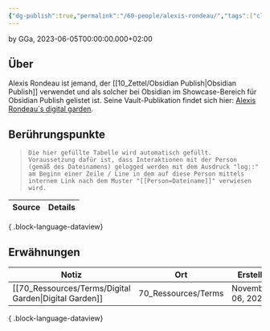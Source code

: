```yaml
---
{"dg-publish":true,"permalink":"/60-people/alexis-rondeau/","tags":["class/people"],"noteIcon":""}
---
```


by GGa, 2023-06-05T00:00:00.000+02:00 

## Über
Alexis Rondeau ist jemand, der [[10_Zettel/Obsidian Publish\|Obsidian Publish]] verwendet und als solcher bei Obsidian im Showcase-Bereich für Obsidian Publish gelistet ist.
Seine Vault-Publikation findet sich hier: [Alexis Rondeau´s digital garden](https://publish.obsidian.md/alexisrondeau/Welcome+to+my+digital+garden).


## Berührungspunkte
> `Die hier gefüllte Tabelle wird automatisch gefüllt. Voraussetzung dafür ist, dass Interaktionen mit der Person (gemäß des Dateinamens) gelogged werden mit dem Ausdruck "log::" am Beginn einer Zeile / Line in dem auf diese Person mittels internem Link nach dem Muster "[[Person=Dateiname]]" verwiesen wird.`

| Source | Details |
| ------ | ------- |

{ .block-language-dataview}

## Erwähnungen
| Notiz                                                     | Ort                 | Erstellt          |
| --------------------------------------------------------- | ------------------- | ----------------- |
| [[70_Ressources/Terms/Digital Garden\|Digital Garden]] | 70_Ressources/Terms | November 06, 2023 |

{ .block-language-dataview}
 